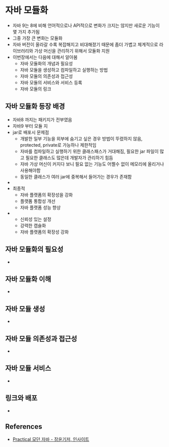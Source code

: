 # 자바 모듈화

* 자바 9는 8에 비해 언어적으로나 API적으로 변화가 크지는 않지만 새로운 기능이 몇 가지 추가됨
* 그중 가장 큰 변화는 모듈화
* 자바 버전이 올라갈 수록 복잡해지고 비대해졌기 때문에 좀더 가볍고 체계적으로 라이브러리와 가상 머신을 관리하기 위해서 모듈화 지원
* 이번장에서는 다음에 대해서 알아봄
  * 자바 모듈화의 개념과 필요성
  * 자바 모듈을 생성하고 컴파일하고 실행하는 방법
  * 자바 모듈의 의존성과 접근성
  * 자바 모듈의 서비스와 서비스 등록
  * 자바 모듈의 링크

## 자바 모듈화 등장 배경

* 자바8 까지는 패키지가 전부였음
* 자바9 부터 모듈 지
* jar로 배포시 문제점
  * 개발한 일부 기능을 외부에 숨기고 싶은 경우 방법이 뚜렸하지 않음, protected, private로 가능하나 제한적임
  * 자바를 컴파일하고 실행하기 위한 클래스패스가 거대해짐, 필요한 jar 파일이 많고 필요한 클래스도 많은데 개발자가 관리하기 힘듬
  * 자바 가상 머신이 커지다 보니 필요 없는 기능도 어쩔수 없이 메모리에 올리거나 사용해야함
  * 동일한 클래스가 여러 jar에 중복해서 들어가는 경우가 존재함
* 
* 최종적
  * 자바 플랫폼의 확장성을 강화
  * 플랫폼 통합성 개선
  * 자바 플랫폼 성능 향상
* 
  * 신뢰성 있는 설정
  * 강력한 캡슐화
  * 자바 플랫폼의 확장성 강화
  

## 자바 모듈화의 필요성

* 

## 자바 모듈화 이해

* 

## 자바 모듈 생성

* 

## 자바 모듈 의존성과 접근성

* 

## 자바 모듈 서비스

* 

## 링크와 배포

* 

## References

* [Practical 모던 자바 - 장윤기저, 인사이트](http://www.kyobobook.co.kr/product/detailViewKor.laf?ejkGb=KOR&mallGb=KOR&barcode=9788966262755&orderClick=LAG&Kc=)
